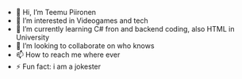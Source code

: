 - 👋 Hi, I’m Teemu Piironen
- 👀 I’m interested in Videogames and tech
- 🌱 I’m currently learning C# fron and backend coding, also HTML in University
- 💞️ I’m looking to collaborate on who knows
- 📫 How to reach me where ever
- ⚡ Fun fact: i am a jokester

<!---
TeemuPiironen00/TeemuPiironen00 is a ✨ special ✨ repository because its `README.md` (this file) appears on your GitHub profile.
You can click the Preview link to take a look at your changes.
--->

